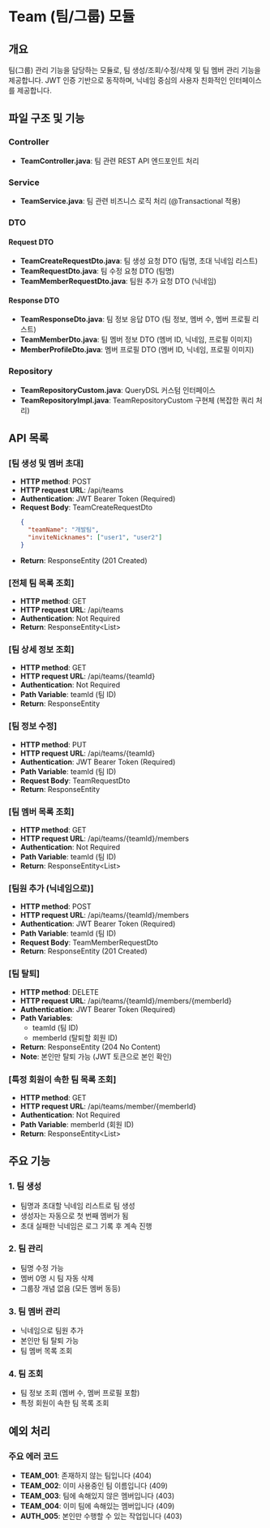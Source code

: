 # Team (팀/그룹) 모듈

## 개요
팀(그룹) 관리 기능을 담당하는 모듈로, 팀 생성/조회/수정/삭제 및 팀 멤버 관리 기능을 제공합니다.
JWT 인증 기반으로 동작하며, 닉네임 중심의 사용자 친화적인 인터페이스를 제공합니다.

## 파일 구조 및 기능

### Controller
- **TeamController.java**: 팀 관련 REST API 엔드포인트 처리

### Service
- **TeamService.java**: 팀 관련 비즈니스 로직 처리 (@Transactional 적용)

### DTO

#### Request DTO
- **TeamCreateRequestDto.java**: 팀 생성 요청 DTO (팀명, 초대 닉네임 리스트)
- **TeamRequestDto.java**: 팀 수정 요청 DTO (팀명)
- **TeamMemberRequestDto.java**: 팀원 추가 요청 DTO (닉네임)

#### Response DTO
- **TeamResponseDto.java**: 팀 정보 응답 DTO (팀 정보, 멤버 수, 멤버 프로필 리스트)
- **TeamMemberDto.java**: 팀 멤버 정보 DTO (멤버 ID, 닉네임, 프로필 이미지)
- **MemberProfileDto.java**: 멤버 프로필 DTO (멤버 ID, 닉네임, 프로필 이미지)

### Repository
- **TeamRepositoryCustom.java**: QueryDSL 커스텀 인터페이스
- **TeamRepositoryImpl.java**: TeamRepositoryCustom 구현체 (복잡한 쿼리 처리)

## API 목록

### [팀 생성 및 멤버 초대]
- **HTTP method**: POST
- **HTTP request URL**: /api/teams
- **Authentication**: JWT Bearer Token (Required)
- **Request Body**: TeamCreateRequestDto
  ```json
  {
    "teamName": "개발팀",
    "inviteNicknames": ["user1", "user2"]
  }
  ```
- **Return**: ResponseEntity<TeamResponseDto> (201 Created)

### [전체 팀 목록 조회]
- **HTTP method**: GET
- **HTTP request URL**: /api/teams
- **Authentication**: Not Required
- **Return**: ResponseEntity<List<TeamResponseDto>>

### [팀 상세 정보 조회]
- **HTTP method**: GET
- **HTTP request URL**: /api/teams/{teamId}
- **Authentication**: Not Required
- **Path Variable**: teamId (팀 ID)
- **Return**: ResponseEntity<TeamResponseDto>

### [팀 정보 수정]
- **HTTP method**: PUT
- **HTTP request URL**: /api/teams/{teamId}
- **Authentication**: JWT Bearer Token (Required)
- **Path Variable**: teamId (팀 ID)
- **Request Body**: TeamRequestDto
- **Return**: ResponseEntity<TeamResponseDto>

### [팀 멤버 목록 조회]
- **HTTP method**: GET
- **HTTP request URL**: /api/teams/{teamId}/members
- **Authentication**: Not Required
- **Path Variable**: teamId (팀 ID)
- **Return**: ResponseEntity<List<TeamMemberDto>>

### [팀원 추가 (닉네임으로)]
- **HTTP method**: POST
- **HTTP request URL**: /api/teams/{teamId}/members
- **Authentication**: JWT Bearer Token (Required)
- **Path Variable**: teamId (팀 ID)
- **Request Body**: TeamMemberRequestDto
- **Return**: ResponseEntity<MemberProfileDto> (201 Created)

### [팀 탈퇴]
- **HTTP method**: DELETE
- **HTTP request URL**: /api/teams/{teamId}/members/{memberId}
- **Authentication**: JWT Bearer Token (Required)
- **Path Variables**: 
  - teamId (팀 ID)
  - memberId (탈퇴할 회원 ID)
- **Return**: ResponseEntity<Void> (204 No Content)
- **Note**: 본인만 탈퇴 가능 (JWT 토큰으로 본인 확인)

### [특정 회원이 속한 팀 목록 조회]
- **HTTP method**: GET
- **HTTP request URL**: /api/teams/member/{memberId}
- **Authentication**: Not Required
- **Path Variable**: memberId (회원 ID)
- **Return**: ResponseEntity<List<TeamResponseDto>>

## 주요 기능

### 1. 팀 생성
- 팀명과 초대할 닉네임 리스트로 팀 생성
- 생성자는 자동으로 첫 번째 멤버가 됨
- 초대 실패한 닉네임은 로그 기록 후 계속 진행

### 2. 팀 관리
- 팀명 수정 가능
- 멤버 0명 시 팀 자동 삭제
- 그룹장 개념 없음 (모든 멤버 동등)

### 3. 팀 멤버 관리
- 닉네임으로 팀원 추가
- 본인만 팀 탈퇴 가능
- 팀 멤버 목록 조회

### 4. 팀 조회
- 팀 정보 조회 (멤버 수, 멤버 프로필 포함)
- 특정 회원이 속한 팀 목록 조회

## 예외 처리

### 주요 에러 코드
- **TEAM_001**: 존재하지 않는 팀입니다 (404)
- **TEAM_002**: 이미 사용중인 팀 이름입니다 (409)
- **TEAM_003**: 팀에 속해있지 않은 멤버입니다 (403)
- **TEAM_004**: 이미 팀에 속해있는 멤버입니다 (409)
- **AUTH_005**: 본인만 수행할 수 있는 작업입니다 (403)